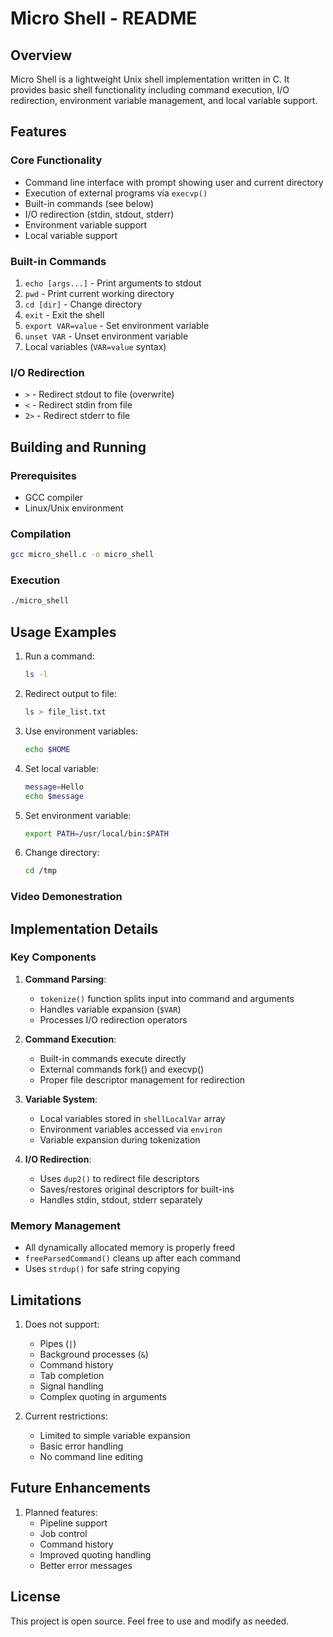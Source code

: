 # Micro Shell - README

## Overview

Micro Shell is a lightweight Unix shell implementation written in C. It provides basic shell functionality including command execution, I/O redirection, environment variable management, and local variable support.

## Features

### Core Functionality

- Command line interface with prompt showing user and current directory
- Execution of external programs via `execvp()`
- Built-in commands (see below)
- I/O redirection (stdin, stdout, stderr)
- Environment variable support
- Local variable support

### Built-in Commands

1. `echo [args...]` - Print arguments to stdout
2. `pwd` - Print current working directory
3. `cd [dir]` - Change directory
4. `exit` - Exit the shell
5. `export VAR=value` - Set environment variable
6. `unset VAR` - Unset environment variable
7. Local variables (`VAR=value` syntax)

### I/O Redirection

- `>` - Redirect stdout to file (overwrite)
- `<` - Redirect stdin from file
- `2>` - Redirect stderr to file

## Building and Running

### Prerequisites

- GCC compiler
- Linux/Unix environment

### Compilation

```bash
gcc micro_shell.c -o micro_shell
```

### Execution

```bash
./micro_shell
```

## Usage Examples

1. Run a command:

   ```bash
   ls -l
   ```

2. Redirect output to file:

   ```bash
   ls > file_list.txt
   ```

3. Use environment variables:

   ```bash
   echo $HOME
   ```

4. Set local variable:

   ```bash
   message=Hello
   echo $message
   ```

5. Set environment variable:

   ```bash
   export PATH=/usr/local/bin:$PATH
   ```

6. Change directory:
   ```bash
   cd /tmp
   ```

### Video Demonestration

## Implementation Details

### Key Components

1. **Command Parsing**:

   - `tokenize()` function splits input into command and arguments
   - Handles variable expansion (`$VAR`)
   - Processes I/O redirection operators

2. **Command Execution**:

   - Built-in commands execute directly
   - External commands fork() and execvp()
   - Proper file descriptor management for redirection

3. **Variable System**:

   - Local variables stored in `shellLocalVar` array
   - Environment variables accessed via `environ`
   - Variable expansion during tokenization

4. **I/O Redirection**:
   - Uses `dup2()` to redirect file descriptors
   - Saves/restores original descriptors for built-ins
   - Handles stdin, stdout, stderr separately

### Memory Management

- All dynamically allocated memory is properly freed
- `freeParsedCommand()` cleans up after each command
- Uses `strdup()` for safe string copying

## Limitations

1. Does not support:

   - Pipes (`|`)
   - Background processes (`&`)
   - Command history
   - Tab completion
   - Signal handling
   - Complex quoting in arguments

2. Current restrictions:
   - Limited to simple variable expansion
   - Basic error handling
   - No command line editing

## Future Enhancements

1. Planned features:
   - Pipeline support
   - Job control
   - Command history
   - Improved quoting handling
   - Better error messages

## License

This project is open source. Feel free to use and modify as needed.
